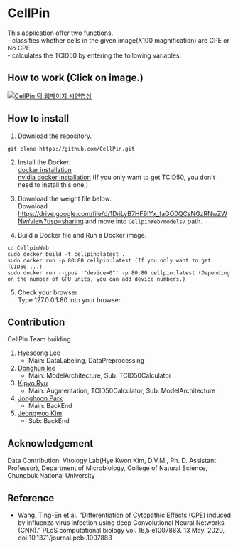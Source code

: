 # CellPin
This application offer two functions. <br/>
    - classifies whether cells in the given image(X100 magnification) are CPE or No CPE. <br/>
    - calculates the TCID50 by entering the following variables.

## How to work (Click on image.)
[![CellPin 팀 웹페이지 시연영상](https://img.youtube.com/vi/yzHPEwOc6MA/0.jpg)](https://youtu.be/yzHPEwOc6MA&t=0s)

## How to install
1. Download the repository.
```
git clone https://github.com/CellPin.git
```

2. Install the Docker. <br/>
[docker installation](https://docs.docker.com/engine/install/)  <br/>
[nvidia docker installation](https://docs.nvidia.com/datacenter/cloud-native/container-toolkit/install-guide.html) (If you only want to get TCID50, you don't need to install this one.)

3. Download the weight file below. <br/>
Download https://drive.google.com/file/d/1DriLyB7HF9IYx_faGO0QCsNGzRNwZWNw/view?usp=sharing
and move into `CellpinWeb/models/` path.

4. Build a Docker file and Run a Docker image.
```
cd CellpinWeb
sudo docker build -t cellpin:latest . 
sudo docker run -p 80:80 cellpin:latest (If you only want to get TCID50 ...)
sudo docker run --gpus '"device=0"' -p 80:80 cellpin:latest (Depending on the number of GPU units, you can add device numbers.)
```

5. Check your browser <br/>
Type 127.0.0.1:80 into your browser.


## Contribution
CellPin Team building
1. [Hyeseong Lee](https://github.com/orgs/CellPin/people/gotjd709)
    - Main: DataLabeling, DataPreprocessing
2. [Donghun lee](https://github.com/orgs/CellPin/people/Soah-1994)
    - Main: ModelArchitecture, Sub: TCID50Calculator
3. [Kipyo Ryu](https://github.com/orgs/CellPin/people/fbrlvy87)
    - Main: Augmentation, TCID50Calculator, Sub: ModelArchitecture
4. [Jonghoon Park](https://github.com/orgs/CellPin/people/Zion-J-Park)
    - Main: BackEnd
5. [Jeongwoo Kim](https://github.com/orgs/CellPin/people/mochafreddo)
    - Sub: BackEnd

## Acknowledgement
Data Contribution: Virology Lab(Hye Kwon Kim, D.V.M., Ph. D. Assistant Professor), Department of Microbiology, College of Natural Science, Chungbuk National University

## Reference
- Wang, Ting-En et al. “Differentiation of Cytopathic Effects (CPE) induced by influenza virus infection using deep Convolutional Neural Networks (CNN).” PLoS computational biology vol. 16,5 e1007883. 13 May. 2020, doi:10.1371/journal.pcbi.1007883
